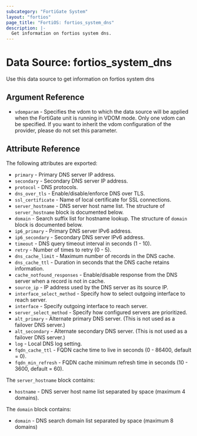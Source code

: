 ```yaml
---
subcategory: "FortiGate System"
layout: "fortios"
page_title: "FortiOS: fortios_system_dns"
description: |-
  Get information on fortios system dns.
---
```


# Data Source: fortios_system_dns
Use this data source to get information on fortios system dns

## Argument Reference


* `vdomparam` - Specifies the vdom to which the data source will be applied when the FortiGate unit is running in VDOM mode. Only one vdom can be specified. If you want to inherit the vdom configuration of the provider, please do not set this parameter.


## Attribute Reference

The following attributes are exported:

* `primary` - Primary DNS server IP address.
* `secondary` - Secondary DNS server IP address.
* `protocol` - DNS protocols.
* `dns_over_tls` - Enable/disable/enforce DNS over TLS.
* `ssl_certificate` - Name of local certificate for SSL connections.
* `server_hostname` - DNS server host name list. The structure of `server_hostname` block is documented below.
* `domain` - Search suffix list for hostname lookup. The structure of `domain` block is documented below.
* `ip6_primary` - Primary DNS server IPv6 address.
* `ip6_secondary` - Secondary DNS server IPv6 address.
* `timeout` - DNS query timeout interval in seconds (1 - 10).
* `retry` - Number of times to retry (0 - 5).
* `dns_cache_limit` - Maximum number of records in the DNS cache.
* `dns_cache_ttl` - Duration in seconds that the DNS cache retains information.
* `cache_notfound_responses` - Enable/disable response from the DNS server when a record is not in cache.
* `source_ip` - IP address used by the DNS server as its source IP.
* `interface_select_method` - Specify how to select outgoing interface to reach server.
* `interface` - Specify outgoing interface to reach server.
* `server_select_method` - Specify how configured servers are prioritized.
* `alt_primary` - Alternate primary DNS server. (This is not used as a failover DNS server.)
* `alt_secondary` - Alternate secondary DNS server. (This is not used as a failover DNS server.)
* `log` - Local DNS log setting.
* `fqdn_cache_ttl` - FQDN cache time to live in seconds (0 - 86400, default = 0).
* `fqdn_min_refresh` - FQDN cache minimum refresh time in seconds (10 - 3600, default = 60).

The `server_hostname` block contains:

* `hostname` - DNS server host name list separated by space (maximum 4 domains).

The `domain` block contains:

* `domain` - DNS search domain list separated by space (maximum 8 domains)

